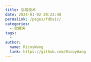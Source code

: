 ```yaml
---
title: 后端技术
date: 2024-01-02 20:23:48
permalink: /pages/fdba1c/
categories:
  - 收藏夹
tags:
  - 
author: 
  name: RicoyWang
  link: https://github.com/RicoyWang
---
```

